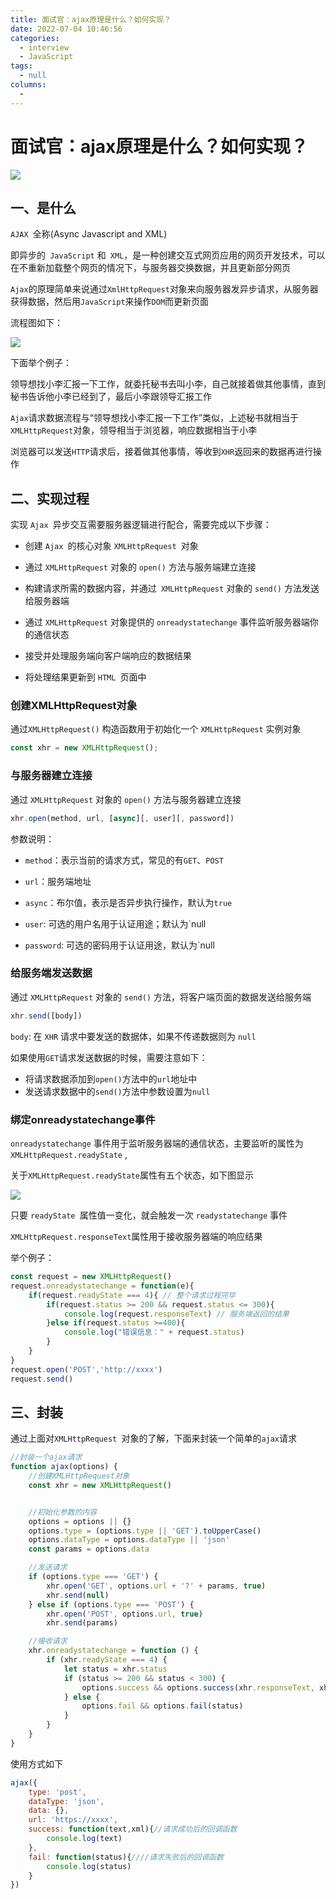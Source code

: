 ```yaml
---
title: 面试官：ajax原理是什么？如何实现？
date: 2022-07-04 10:46:56
categories: 
  - interview
  - JavaScript
tags: 
  - null
columns: 
  - 
---
```

# 面试官：ajax原理是什么？如何实现？

 ![](https://static.vue-js.com/a35a2950-7b2a-11eb-ab90-d9ae814b240d.png)

## 一、是什么

`AJAX `全称(Async Javascript and XML)

即异步的` JavaScript` 和` XML`，是一种创建交互式网页应用的网页开发技术，可以在不重新加载整个网页的情况下，与服务器交换数据，并且更新部分网页

`Ajax`的原理简单来说通过`XmlHttpRequest`对象来向服务器发异步请求，从服务器获得数据，然后用`JavaScript`来操作`DOM`而更新页面

流程图如下：

 ![](https://static.vue-js.com/af42de10-7b2a-11eb-85f6-6fac77c0c9b3.png)

下面举个例子：

领导想找小李汇报一下工作，就委托秘书去叫小李，自己就接着做其他事情，直到秘书告诉他小李已经到了，最后小李跟领导汇报工作

`Ajax`请求数据流程与“领导想找小李汇报一下工作”类似，上述秘书就相当于`XMLHttpRequest`对象，领导相当于浏览器，响应数据相当于小李

浏览器可以发送`HTTP`请求后，接着做其他事情，等收到`XHR`返回来的数据再进行操作



## 二、实现过程

实现 `Ajax `异步交互需要服务器逻辑进行配合，需要完成以下步骤：

- 创建 `Ajax `的核心对象 `XMLHttpRequest `对象

- 通过 `XMLHttpRequest` 对象的 `open()` 方法与服务端建立连接

- 构建请求所需的数据内容，并通过` XMLHttpRequest` 对象的 `send()` 方法发送给服务器端

- 通过 `XMLHttpRequest` 对象提供的 `onreadystatechange` 事件监听服务器端你的通信状态

- 接受并处理服务端向客户端响应的数据结果

- 将处理结果更新到 `HTML `页面中



### 创建XMLHttpRequest对象

通过`XMLHttpRequest()` 构造函数用于初始化一个 `XMLHttpRequest` 实例对象

```js
const xhr = new XMLHttpRequest();
```



### 与服务器建立连接

通过 `XMLHttpRequest` 对象的 `open()` 方法与服务器建立连接

```js
xhr.open(method, url, [async][, user][, password])
```

参数说明：

- `method`：表示当前的请求方式，常见的有`GET`、`POST`

- `url`：服务端地址

- `async`：布尔值，表示是否异步执行操作，默认为`true`

-  `user`: 可选的用户名用于认证用途；默认为`null


- `password`: 可选的密码用于认证用途，默认为`null



### 给服务端发送数据

通过 `XMLHttpRequest` 对象的 `send()` 方法，将客户端页面的数据发送给服务端

```js
xhr.send([body])
```

`body`: 在 `XHR` 请求中要发送的数据体，如果不传递数据则为 `null`

如果使用`GET`请求发送数据的时候，需要注意如下：

- 将请求数据添加到`open()`方法中的`url`地址中
- 发送请求数据中的`send()`方法中参数设置为`null`



### 绑定onreadystatechange事件

`onreadystatechange` 事件用于监听服务器端的通信状态，主要监听的属性为`XMLHttpRequest.readyState` ,

关于`XMLHttpRequest.readyState`属性有五个状态，如下图显示

![](https://static.vue-js.com/9782fc90-7b31-11eb-ab90-d9ae814b240d.png)

只要 `readyState `属性值一变化，就会触发一次 `readystatechange` 事件

`XMLHttpRequest.responseText`属性用于接收服务器端的响应结果

举个例子：

```js
const request = new XMLHttpRequest()
request.onreadystatechange = function(e){
    if(request.readyState === 4){ // 整个请求过程完毕
        if(request.status >= 200 && request.status <= 300){
            console.log(request.responseText) // 服务端返回的结果
        }else if(request.status >=400){
            console.log("错误信息：" + request.status)
        }
    }
}
request.open('POST','http://xxxx')
request.send()
```





## 三、封装

通过上面对`XMLHttpRequest `对象的了解，下面来封装一个简单的`ajax`请求

```js
//封装一个ajax请求
function ajax(options) {
    //创建XMLHttpRequest对象
    const xhr = new XMLHttpRequest()


    //初始化参数的内容
    options = options || {}
    options.type = (options.type || 'GET').toUpperCase()
    options.dataType = options.dataType || 'json'
    const params = options.data

    //发送请求
    if (options.type === 'GET') {
        xhr.open('GET', options.url + '?' + params, true)
        xhr.send(null)
    } else if (options.type === 'POST') {
        xhr.open('POST', options.url, true)
        xhr.send(params)

    //接收请求
    xhr.onreadystatechange = function () {
        if (xhr.readyState === 4) {
            let status = xhr.status
            if (status >= 200 && status < 300) {
                options.success && options.success(xhr.responseText, xhr.responseXML)
            } else {
                options.fail && options.fail(status)
            }
        }
    }
}
```

使用方式如下

```js
ajax({
    type: 'post',
    dataType: 'json',
    data: {},
    url: 'https://xxxx',
    success: function(text,xml){//请求成功后的回调函数
        console.log(text)
    },
    fail: function(status){////请求失败后的回调函数
        console.log(status)
    }
})
```